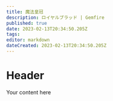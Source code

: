 ```yaml
---
title: 魔法皇冠
description: ロイヤルブラッド | Gemfire
published: true
date: 2023-02-13T20:34:50.205Z
tags: 
editor: markdown
dateCreated: 2023-02-13T20:34:50.205Z
---
```


# Header
Your content here